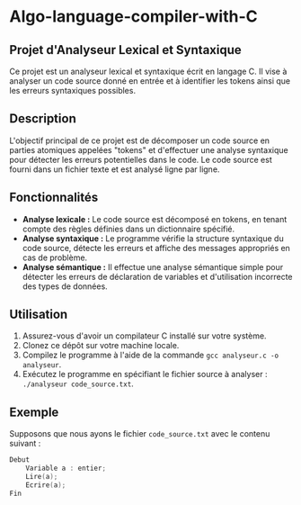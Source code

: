 # Algo-language-compiler-with-C
## Projet d'Analyseur Lexical et Syntaxique

Ce projet est un analyseur lexical et syntaxique écrit en langage C. Il vise à analyser un code source donné en entrée et à identifier les tokens ainsi que les erreurs syntaxiques possibles.

## Description

L'objectif principal de ce projet est de décomposer un code source en parties atomiques appelées "tokens" et d'effectuer une analyse syntaxique pour détecter les erreurs potentielles dans le code. Le code source est fourni dans un fichier texte et est analysé ligne par ligne.

## Fonctionnalités

- **Analyse lexicale :** Le code source est décomposé en tokens, en tenant compte des règles définies dans un dictionnaire spécifié.
- **Analyse syntaxique :** Le programme vérifie la structure syntaxique du code source, détecte les erreurs et affiche des messages appropriés en cas de problème.
- **Analyse sémantique :** Il effectue une analyse sémantique simple pour détecter les erreurs de déclaration de variables et d'utilisation incorrecte des types de données.

## Utilisation

1. Assurez-vous d'avoir un compilateur C installé sur votre système.
2. Clonez ce dépôt sur votre machine locale.
3. Compilez le programme à l'aide de la commande `gcc analyseur.c -o analyseur`.
4. Exécutez le programme en spécifiant le fichier source à analyser : `./analyseur code_source.txt`.

## Exemple

Supposons que nous ayons le fichier `code_source.txt` avec le contenu suivant :

```c
Debut
    Variable a : entier;
    Lire(a);
    Ecrire(a);
Fin

